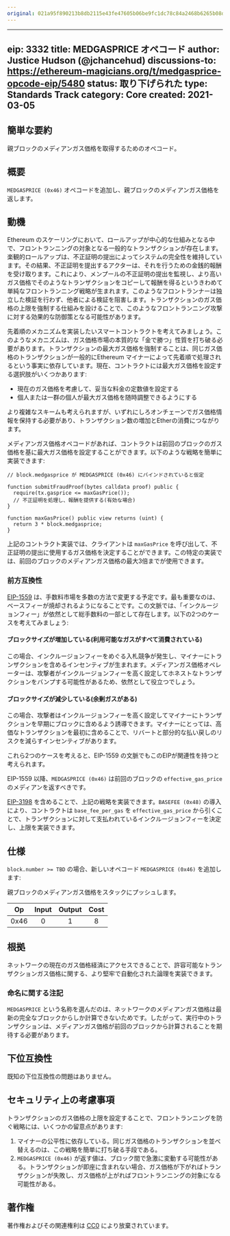 ```yaml
---
original: 021a95f890213b8db2115e43fe47605b06be9fc1dc78c84a2468b6265b08d4c3
---
```


---
eip: 3332
title: MEDGASPRICE オペコード
author: Justice Hudson (@jchancehud)
discussions-to: https://ethereum-magicians.org/t/medgasprice-opcode-eip/5480
status: 取り下げられた
type: Standards Track
category: Core
created: 2021-03-05
---

## 簡単な要約

親ブロックのメディアンガス価格を取得するためのオペコード。

## 概要

`MEDGASPRICE (0x46)` オペコードを追加し、親ブロックのメディアンガス価格を返します。

## 動機

Ethereum のスケーリングにおいて、ロールアップが中心的な仕組みとなる中で、フロントランニングの対象となる一般的なトランザクションが存在します。楽観的ロールアップは、不正証明の提出によってシステムの完全性を維持しています。その結果、不正証明を提出するアクターは、それを行うための金銭的報酬を受け取ります。これにより、メンプールの不正証明の提出を監視し、より高いガス価格でそのようなトランザクションをコピーして報酬を得るというきわめて単純なフロントランニング戦略が生まれます。このようなフロントランナーは独立した検証を行わず、他者による検証を阻害します。トランザクションのガス価格の上限を強制する仕組みを設けることで、このようなフロントランニング攻撃に対する効果的な防御策となる可能性があります。

先着順のメカニズムを実装したいスマートコントラクトを考えてみましょう。このようなメカニズムは、ガス価格市場の本質的な「金で勝つ」性質を打ち破る必要があります。トランザクションの最大ガス価格を強制することは、同じガス価格のトランザクションが一般的にEthereum マイナーによって先着順で処理されるという事実に依存しています。現在、コントラクトには最大ガス価格を設定する選択肢がいくつかあります:

- 現在のガス価格を考慮して、妥当な料金の定数値を設定する
- 個人または一群の個人が最大ガス価格を随時調整できるようにする

より複雑なスキームも考えられますが、いずれにしろオンチェーンでガス価格情報を保持する必要があり、トランザクション数の増加とEtherの消費につながります。

メディアンガス価格オペコードがあれば、コントラクトは前回のブロックのガス価格を基に最大ガス価格を設定することができます。以下のような戦略を簡単に実装できます:

```
// block.medgasprice が MEDGASPRICE (0x46) にバインドされていると仮定

function submitFraudProof(bytes calldata proof) public {
  require(tx.gasprice <= maxGasPrice());
  // 不正証明を処理し、報酬を提供する(有効な場合)
}

function maxGasPrice() public view returns (uint) {
  return 3 * block.medgasprice;
}
```

上記のコントラクト実装では、クライアントは `maxGasPrice` を呼び出して、不正証明の提出に使用するガス価格を決定することができます。この特定の実装では、前回のブロックのメディアンガス価格の最大3倍までが使用できます。

### 前方互換性

[EIP-1559](https://eips.ethereum.org/EIPS/eip-1559) は、手数料市場を多数の方法で変更する予定です。最も重要なのは、ベースフィーが焼却されるようになることです。この文脈では、「インクルージョンフィー」が依然として総手数料の一部として存在します。以下の2つのケースを考えてみましょう:

#### ブロックサイズが増加している(利用可能なガスがすべて消費されている)

この場合、インクルージョンフィーをめぐる入札競争が発生し、マイナーにトランザクションを含めるインセンティブが生まれます。メディアンガス価格オペレーターは、攻撃者がインクルージョンフィーを高く設定してホネストなトランザクションをバンプする可能性があるため、依然として役立つでしょう。

#### ブロックサイズが減少している(余剰ガスがある)

この場合、攻撃者はインクルージョンフィーを高く設定してマイナーにトランザクションを早期にブロックに含めるよう誘導できます。マイナーにとっては、高価なトランザクションを最初に含めることで、リバートと部分的な払い戻しのリスクを減らすインセンティブがあります。

これら2つのケースを考えると、EIP-1559 の文脈でもこのEIPが関連性を持つと考えられます。

EIP-1559 以降、`MEDGASPRICE (0x46)` は前回のブロックの `effective_gas_price` のメディアンを返すべきです。

[EIP-3198](https://eips.ethereum.org/EIPS/eip-3198) を含めることで、上記の戦略を実装できます。`BASEFEE (0x48)` の導入により、コントラクトは `base_fee_per_gas` を `effective_gas_price` から引くことで、トランザクションに対して支払われているインクルージョンフィーを決定し、上限を実装できます。

## 仕様

`block.number >= TBD` の場合、新しいオペコード `MEDGASPRICE (0x46)` を追加します:

親ブロックのメディアンガス価格をスタックにプッシュします。

|  Op  	| Input 	| Output 	| Cost 	|
|:----:	|:-----:	|:------:	|:----:	|
| 0x46 	|   0   	|    1   	|   8  	|

## 根拠

ネットワークの現在のガス価格経済にアクセスできることで、許容可能なトランザクションガス価格に関する、より堅牢で自動化された論理を実装できます。

### 命名に関する注記

`MEDGASPRICE` という名称を選んだのは、ネットワークのメディアンガス価格は最新の完全なブロックからしか計算できないためです。したがって、実行中のトランザクションは、メディアンガス価格が前回のブロックから計算されることを期待する必要があります。

## 下位互換性

既知の下位互換性の問題はありません。

## セキュリティ上の考慮事項

トランザクションのガス価格の上限を設定することで、フロントランニングを防ぐ戦略には、いくつかの留意点があります:

1. マイナーの公平性に依存している。同じガス価格のトランザクションを並べ替えるのは、この戦略を簡単に打ち破る手段である。
2. `MEDGASPRICE (0x46)` が返す値は、ブロック間で急激に変動する可能性がある。トランザクションが即座に含まれない場合、ガス価格が下がればトランザクションが失敗し、ガス価格が上がればフロントランニングの対象になる可能性がある。

## 著作権

著作権およびその関連権利は [CC0](../LICENSE.md) により放棄されています。